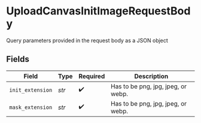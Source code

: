 # UploadCanvasInitImageRequestBody

Query parameters provided in the request body as a JSON object


## Fields

| Field                              | Type                               | Required                           | Description                        |
| ---------------------------------- | ---------------------------------- | ---------------------------------- | ---------------------------------- |
| `init_extension`                   | *str*                              | :heavy_check_mark:                 | Has to be png, jpg, jpeg, or webp. |
| `mask_extension`                   | *str*                              | :heavy_check_mark:                 | Has to be png, jpg, jpeg, or webp. |